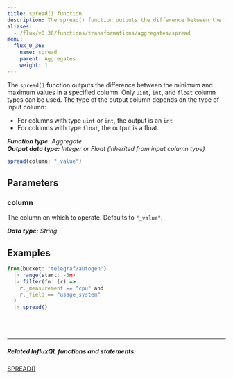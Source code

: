 ```yaml
---
title: spread() function
description: The spread() function outputs the difference between the minimum and maximum values in a specified column.
aliases:
  - /flux/v0.36/functions/transformations/aggregates/spread
menu:
  flux_0_36:
    name: spread
    parent: Aggregates
    weight: 1
---
```


The `spread()` function outputs the difference between the minimum and maximum values in a specified column.
Only `uint`, `int`, and `float` column types can be used.
The type of the output column depends on the type of input column:

- For columns with type `uint` or `int`, the output is an `int`
- For columns with type `float`, the output is a float.

_**Function type:** Aggregate_  
_**Output data type:** Integer or Float (inherited from input column type)_

```js
spread(column: "_value")
```

## Parameters

### column
The column on which to operate. Defaults to `"_value"`.

_**Data type:** String_

## Examples
```js
from(bucket: "telegraf/autogen")
  |> range(start: -5m)
  |> filter(fn: (r) =>
    r._measurement == "cpu" and
    r._field == "usage_system"
  )
  |> spread()
```

<hr style="margin-top:4rem"/>

##### Related InfluxQL functions and statements:
[SPREAD()](/influxdb/latest/query_language/functions/#spread)  
